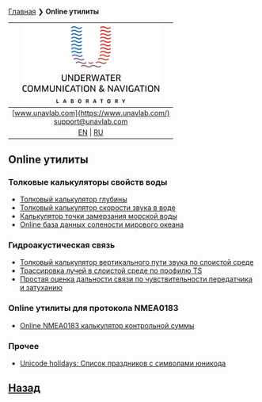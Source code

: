 [Главная](/README_RU) ❯ **Online утилиты**

| ![logo](/documentation/sm_logo.png) |
| :---: |
| [www.unavlab.com](https://www.unavlab.com/) <br/> [support@unavlab.com](mailto:support@unavlab.com) |
| [EN](online_utilities_en.md) \| [RU](online_utilities_ru.md) |

## Online утилиты
### Толковые калькуляторы свойств воды
* [Толковый калькулятор глубины](/online_utils/proper_depth_calculator.html)
* [Толковый калькулятор скорости звука в воде](/online_utils/proper_speed_of_sound_calculator.html)
* [Калькулятор точки замерзания морской воды](/online_utils/seawater_freezing_point_calculator.html)
* [Online база данных солености мирового океана](/online_utils/world_salinity_db.html)


### Гидроакустическая связь
* [Толковый калькулятор вертикального пути звука по слоистой среде](/online_utils/proper_vsound_distance_calculator.html)
* [Трассировка лучей в слоистой среде по профилю TS](/online_utils/uraytracer.html)
* [Простая оценка дальности связи по чувствительности передатчика и затуханию](/online_utils/simple_prop_distance_estimation.html)

### Online утилиты для протокола NMEA0183
* [Online NMEA0183 калькулятор контрольной суммы](/online_utils/nmea0183_checksum_calculator.html)

### Прочее
* [Unicode holidays: Список праздников с символами юникода](/online_utils/unicode_holidays.md)

<!---
* [Online NMEA0183 парсер/билдер (under construction)](https://ucnl.github.io/Docs/)
-->

## [Назад](educational_projects_ru.md)
